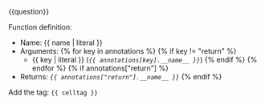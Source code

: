 {{question}}

Function definition: 

- Name: {{ name | literal }}
- Arguments: 
{% for key in annotations %}
{% if key != "return" %}
  - {{ key | literal }} (*`{{ annotations[key].__name__ }}`*)
{% endif %}
{% endfor %}
{% if annotations["return"] %}
- Returns:  *`{{ annotations["return"].__name__ }}`*
{% endif %}

Add the tag: `{{ celltag }}`
